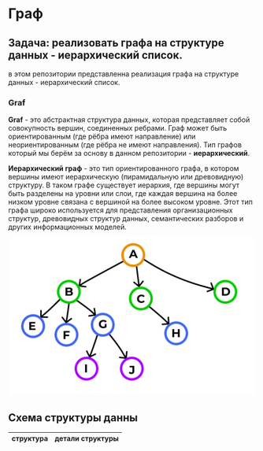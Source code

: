 ﻿# Граф
## Задача: реализовать графа на структуре данных - иерархический список.

в этом репозитории представленна реализация графа на структуре данных - иерархический список. 

### Graf
**Graf** - это абстрактная структура данных, которая представляет собой совокупность вершин, соединенных ребрами. Граф может быть ориентированным (где рёбра имеют направление) или неориентированным (где рёбра не имеют направления). Тип графов который мы берём за основу в данном репозитории - **иерархический**.

**Иерархический граф** - это тип ориентированного графа, в котором вершины имеют иерархическую (пирамидальную или древовидную) структуру. В таком графе существует иерархия, где вершины могут быть разделены на уровни или слои, где каждая вершина на более низком уровне связана с вершиной на более высоком уровне. Этот тип графа широко используется для представления организационных структур, древовидных структур данных, семантических разборов и других информационных моделей.

  ![graf](./pictures/Graf.png)

## Схема структуры данны

|структура|детали структуры|
|--------|--------|


